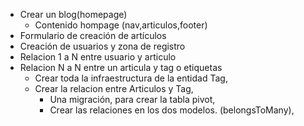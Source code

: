 - Crear un blog(homepage)   
    - Contenido hompage (nav,articulos,footer)
- Formulario de creación de artículos
- Creación de usuarios y zona de registro 
- Relacion 1 a N entre usuario y articulo
- Relacion N a N entre un articula y tag o etiquetas
    - Crear toda la infraestructura de la entidad Tag,
    - Crear la relacion entre Articulos y Tag,
        - Una migración, para crear la tabla pivot,
        - Crear las relaciones en los dos modelos. (belongsToMany),